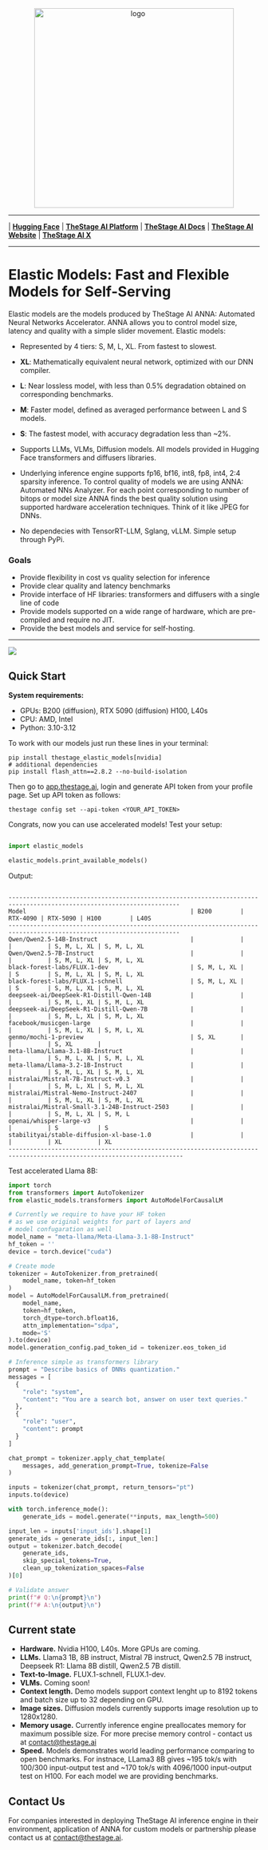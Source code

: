 <div align="center" id="sglangtop">
<img src="images/logo.png" alt="logo" width="400" margin="10px"></img>
</div>

--------------------------------------------------------------------------------

| [**Hugging Face**](https://huggingface.co/TheStageAI)
| [**TheStage AI Platform**](https://thestage.ai/)
| [**TheStage AI Docs**](https://app.thestage.ai/docs)
| [**TheStage AI Website**](https://about.thestage.ai/)
| [**TheStage AI X**](https://x.com/TheStageAI)

---
# Elastic Models: Fast and Flexible Models for Self-Serving
Elastic models are the models produced by TheStage AI ANNA: Automated Neural Networks Accelerator. ANNA allows you to control model size, latency and quality with a simple slider movement. Elastic models:

* Represented by 4 tiers: S, M, L, XL. From fastest to slowest.

* __XL__: Mathematically equivalent neural network, optimized with our DNN compiler. 

* __L__: Near lossless model, with less than 0.5% degradation obtained on corresponding benchmarks.

* __M__: Faster model, defined as averaged performance between L and S models.

* __S__: The fastest model, with accuracy degradation less than ~2%.

* Supports LLMs, VLMs, Diffusion models. All models provided in Hugging Face transformers and diffusers libraries. 

* Underlying inference engine supports fp16, bf16, int8, fp8, int4, 2:4 sparsity inference. To control quality of models we are using ANNA: Automated NNs Analyzer. For each point corresponding to number of bitops or model size ANNA finds the best quality solution using supported hardware acceleration techniques. Think of it like JPEG for DNNs.

* No dependecies with TensorRT-LLM, Sglang, vLLM. Simple setup through PyPi. 


### Goals

* Provide flexibility in cost vs quality selection for inference
* Provide clear quality and latency benchmarks
* Provide interface of HF libraries: transformers and diffusers with a single line of code
* Provide models supported on a wide range of hardware, which are pre-compiled and require no JIT.
* Provide the best models and service for self-hosting.
---

![](images/flux.jpeg)

## Quick Start

__System requirements:__
* GPUs: B200 (diffusion), RTX 5090 (diffusion) H100, L40s 
* CPU: AMD, Intel
* Python: 3.10-3.12


To work with our models just run these lines in your terminal:

```shell
pip install thestage_elastic_models[nvidia]
# additional dependencies
pip install flash_attn==2.8.2 --no-build-isolation
```

Then go to [app.thestage.ai](https://app.thestage.ai), login and generate API token from your profile page. Set up API token as follows:

```shell
thestage config set --api-token <YOUR_API_TOKEN>
```

Congrats, now you can use accelerated models! Test your setup:

```python

import elastic_models

elastic_models.print_available_models()
```

Output:

```shell
    
----------------------------------------------------------------------------------------------------------------------
Model                                              | B200        | RTX-4090 | RTX-5090 | H100        | L40S       
----------------------------------------------------------------------------------------------------------------------
Qwen/Qwen2.5-14B-Instruct                          |             |          |          | S, M, L, XL | S, M, L, XL
Qwen/Qwen2.5-7B-Instruct                           |             |          |          | S, M, L, XL | S, M, L, XL
black-forest-labs/FLUX.1-dev                       | S, M, L, XL |          | S        | S, M, L, XL | S, M, L, XL
black-forest-labs/FLUX.1-schnell                   | S, M, L, XL |          | S        | S, M, L, XL | S, M, L, XL
deepseek-ai/DeepSeek-R1-Distill-Qwen-14B           |             |          |          | S, M, L, XL | S, M, L, XL
deepseek-ai/DeepSeek-R1-Distill-Qwen-7B            |             |          |          | S, M, L, XL | S, M, L, XL
facebook/musicgen-large                            |             |          |          | S, M, L, XL | S, M, L, XL
genmo/mochi-1-preview                              | S, XL       |          |          | S, XL       |            
meta-llama/Llama-3.1-8B-Instruct                   |             |          |          | S, M, L, XL | S, M, L, XL
meta-llama/Llama-3.2-1B-Instruct                   |             |          |          | S, M, L, XL | S, M, L, XL
mistralai/Mistral-7B-Instruct-v0.3                 |             |          |          | S, M, L, XL | S, M, L, XL
mistralai/Mistral-Nemo-Instruct-2407               |             |          |          | S, M, L, XL | S, M, L, XL
mistralai/Mistral-Small-3.1-24B-Instruct-2503      |             |          |          | S, M, L, XL | S, M, L    
openai/whisper-large-v3                            |             |          |          | S           | S          
stabilityai/stable-diffusion-xl-base-1.0           |             |          |          | XL          | XL         
-----------------------------------------------------------------------------------------------------------------------

```

Test accelerated Llama 8B:

```python
import torch
from transformers import AutoTokenizer
from elastic_models.transformers import AutoModelForCausalLM

# Currently we require to have your HF token
# as we use original weights for part of layers and
# model confugaration as well
model_name = "meta-llama/Meta-Llama-3.1-8B-Instruct"
hf_token = ''
device = torch.device("cuda")

# Create mode
tokenizer = AutoTokenizer.from_pretrained(
    model_name, token=hf_token
)
model = AutoModelForCausalLM.from_pretrained(
    model_name, 
    token=hf_token,
    torch_dtype=torch.bfloat16,
    attn_implementation="sdpa",
    mode='S'
).to(device)
model.generation_config.pad_token_id = tokenizer.eos_token_id

# Inference simple as transformers library
prompt = "Describe basics of DNNs quantization."
messages = [
  {
    "role": "system",
    "content": "You are a search bot, answer on user text queries."
  },
  {
    "role": "user",
    "content": prompt
  }
]

chat_prompt = tokenizer.apply_chat_template(
    messages, add_generation_prompt=True, tokenize=False
)

inputs = tokenizer(chat_prompt, return_tensors="pt")
inputs.to(device)

with torch.inference_mode():
    generate_ids = model.generate(**inputs, max_length=500)

input_len = inputs['input_ids'].shape[1]
generate_ids = generate_ids[:, input_len:]
output = tokenizer.batch_decode(
    generate_ids,
    skip_special_tokens=True, 
    clean_up_tokenization_spaces=False
)[0]

# Validate answer
print(f"# Q:\n{prompt}\n")
print(f"# A:\n{output}\n")

```

## Current state

- **Hardware.** Nvidia H100, L40s. More GPUs are coming.
- **LLMs.** Llama3 1B, 8B instruct, Mistral 7B instruct, Qwen2.5 7B instruct, Deepseek R1: Llama 8B distill, Qwen2.5 7B distill. 
- **Text-to-Image.** FLUX.1-schnell, FLUX.1-dev.
- **VLMs.** Coming soon!
- **Context length.** Demo models support context lenght up to 8192 tokens and batch size up to 32 depending on GPU.
- **Image sizes.** Diffusion models currently supports image resolution up to 1280x1280.
- **Memory usage.** Currently inference engine preallocates memory for maximum possible size. For more precise memory control - contact us at contact@thestage.ai
- **Speed.** Models demonstrates world leading performance comparing to open benchmarks. For instnace, LLama3 8B gives ~195 tok/s with 100/300 input-output test and ~170 tok/s with 4096/1000 input-output test on H100. For each model we are providing benchmarks.


## Contact Us

For companies interested in deploying TheStage AI inference engine in their environment, application of ANNA for custom models or partnership please contact us at contact@thestage.ai.
